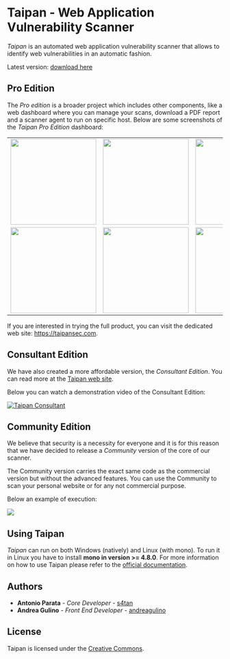 # Taipan - Web Application Vulnerability Scanner

_Taipan_ is an automated web application vulnerability scanner that allows to identify web vulnerabilities in an automatic fashion.

Latest version: <a href="https://github.com/enkomio/Taipan/releases/latest">download here</a>

## Pro Edition
The _Pro edition_ is a broader project which includes other components, like a web dashboard where you can manage your scans, download a PDF report and a scanner agent to run on specific host. Below are some screenshots of the _Taipan Pro Edition_ dashboard:

<table>
 <tr>
  <td><img src="https://github.com/enkomio/Taipan/blob/master/Misc/Admin-info.png" width="200"></td>
  <td><img src="https://github.com/enkomio/Taipan/blob/master/Misc/Dashboard.png" width="200"></td>
  <td><img src="https://github.com/enkomio/Taipan/blob/master/Misc/Scan-details.png" width="200"></td>
 </tr>
 <tr>
  <td><img src="https://github.com/enkomio/Taipan/blob/master/Misc/Scan-summary.png" width="200"></td>
  <td><img src="https://github.com/enkomio/Taipan/blob/master/Misc/Scan-wizard.png" width="200"></td>
  <td><img src="https://github.com/enkomio/Taipan/blob/master/Misc/Settings.png" width="200"></td>
 </tr>
</table>

If you are interested in trying the full product, you can visit the dedicated web site: <a href="https://taipansec.com">https://taipansec.com</a>.

## Consultant Edition
We have also created a more affordable version, the *Consultant Edition*. You can read more at the <a href="https://taipansec.com/news_consultant_24">Taipan web site</a>.

Below you can watch a demonstration video of the Consultant Edition:

[![Taipan Consultant](https://img.youtube.com/vi/HeRaKpoZnL8/0.jpg)](https://www.youtube.com/watch?v=HeRaKpoZnL8)

## Community Edition
We believe that security is a necessity for everyone and it is for this reason that we have decided to release a *Community* version of the core of our scanner. 

The Community version carries the exact same code as the commercial version but without the advanced features. You can use the Community to scan your personal website or for any not commercial purpose.

Below an example of execution:

<a href="https://asciinema.org/a/166362" target="_blank"><img src="https://asciinema.org/a/166362.png" /></a>

## Using Taipan
_Taipan_ can run on both Windows (natively) and Linux (with mono). To run it in Linux you have to install **mono in version >= 4.8.0**. For more information on how to use Taipan please refer to the <a href="https://taipansec.com/support">official documentation</a>.

## Authors

* **Antonio Parata** - *Core Developer* - [s4tan](https://twitter.com/s4tan)
* **Andrea Gulino** - *Front End Developer* - [andreagulino](https://www.linkedin.com/in/andreagulino/)

## License

Taipan is licensed under the [Creative Commons](LICENSE.md).

  [1]: https://github.com/enkomio/Taipan/tree/master/Src
  [2]: https://github.com/enkomio/Taipan/releases/latest
